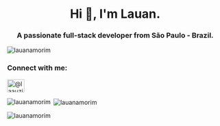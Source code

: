 <h1 align="center">Hi 👋, I'm Lauan.</h1>
<h3 align="center">A passionate full-stack developer from São Paulo - Brazil.</h3>

<p align="left"> <img src="https://komarev.com/ghpvc/?username=lauanamorim&label=Profile%20views&color=0e75b6&style=flat" alt="lauanamorim" /> </p>



<h3 align="left">Connect with me:</h3>
<p align="left">
<a href="https://twitter.com/@laauzin" target="blank"><img align="center" src="https://raw.githubusercontent.com/rahuldkjain/github-profile-readme-generator/master/src/images/icons/Social/twitter.svg" alt="@laauzin" height="30" width="40" /></a>
</p>

<p><img align="left" src="https://github-readme-stats.vercel.app/api/top-langs?username=lauanamorim&show_icons=true&locale=en&layout=compact" alt="lauanamorim" /></p>

<p>&nbsp;<img align="center" src="https://github-readme-stats.vercel.app/api?username=lauanamorim&show_icons=true&locale=en" alt="lauanamorim" /></p>

<p><img align="center" src="https://github-readme-streak-stats.herokuapp.com/?user=lauanamorim&" alt="lauanamorim" /></p>
